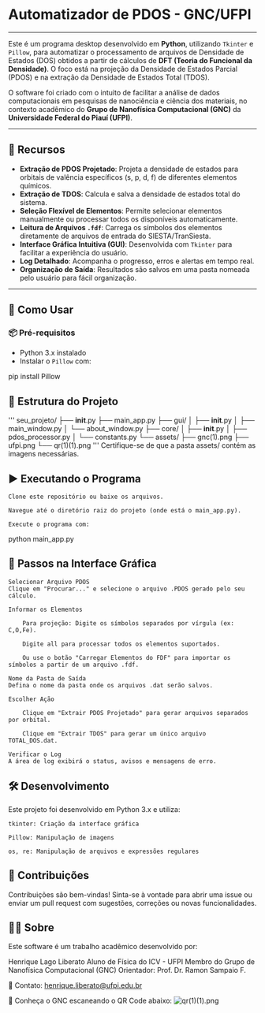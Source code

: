 # Automatizador de PDOS - GNC/UFPI

---

Este é um programa desktop desenvolvido em **Python**, utilizando `Tkinter` e `Pillow`, para automatizar o processamento de arquivos de Densidade de Estados (DOS) obtidos a partir de cálculos de **DFT (Teoria do Funcional da Densidade)**. O foco está na projeção da Densidade de Estados Parcial (PDOS) e na extração da Densidade de Estados Total (TDOS).  

O software foi criado com o intuito de facilitar a análise de dados computacionais em pesquisas de nanociência e ciência dos materiais, no contexto acadêmico do **Grupo de Nanofísica Computacional (GNC)** da **Universidade Federal do Piauí (UFPI)**.

---

## 🌟 Recursos

- **Extração de PDOS Projetado**: Projeta a densidade de estados para orbitais de valência específicos (s, p, d, f) de diferentes elementos químicos.  
- **Extração de TDOS**: Calcula e salva a densidade de estados total do sistema.  
- **Seleção Flexível de Elementos**: Permite selecionar elementos manualmente ou processar todos os disponíveis automaticamente.  
- **Leitura de Arquivos `.fdf`**: Carrega os símbolos dos elementos diretamente de arquivos de entrada do SIESTA/TranSiesta.  
- **Interface Gráfica Intuitiva (GUI)**: Desenvolvida com `Tkinter` para facilitar a experiência do usuário.  
- **Log Detalhado**: Acompanha o progresso, erros e alertas em tempo real.  
- **Organização de Saída**: Resultados são salvos em uma pasta nomeada pelo usuário para fácil organização.

---

## 🚀 Como Usar

### 📦 Pré-requisitos

- Python 3.x instalado  
- Instalar o `Pillow` com:


pip install Pillow

## 📁 Estrutura do Projeto
'''
seu_projeto/
├── __init__.py
├── main_app.py
├── gui/
│   ├── __init__.py
│   ├── main_window.py
│   └── about_window.py
├── core/
│   ├── __init__.py
│   ├── pdos_processor.py
│   └── constants.py
└── assets/
    ├── gnc(1).png
    ├── ufpi.png
    └── qr(1)(1).png
'''
Certifique-se de que a pasta assets/ contém as imagens necessárias.
## ▶️ Executando o Programa

    Clone este repositório ou baixe os arquivos.

    Navegue até o diretório raiz do projeto (onde está o main_app.py).

    Execute o programa com:

python main_app.py

## 🧭 Passos na Interface Gráfica

    Selecionar Arquivo PDOS
    Clique em "Procurar..." e selecione o arquivo .PDOS gerado pelo seu cálculo.

    Informar os Elementos

        Para projeção: Digite os símbolos separados por vírgula (ex: C,O,Fe).

        Digite all para processar todos os elementos suportados.

        Ou use o botão "Carregar Elementos do FDF" para importar os símbolos a partir de um arquivo .fdf.

    Nome da Pasta de Saída
    Defina o nome da pasta onde os arquivos .dat serão salvos.

    Escolher Ação

        Clique em "Extrair PDOS Projetado" para gerar arquivos separados por orbital.

        Clique em "Extrair TDOS" para gerar um único arquivo TOTAL_DOS.dat.

    Verificar o Log
    A área de log exibirá o status, avisos e mensagens de erro.

## 🛠️ Desenvolvimento

Este projeto foi desenvolvido em Python 3.x e utiliza:

    tkinter: Criação da interface gráfica

    Pillow: Manipulação de imagens

    os, re: Manipulação de arquivos e expressões regulares

## 🤝 Contribuições

Contribuições são bem-vindas!
Sinta-se à vontade para abrir uma issue ou enviar um pull request com sugestões, correções ou novas funcionalidades.
## 👨‍🔬 Sobre

Este software é um trabalho acadêmico desenvolvido por:

Henrique Lago Liberato
Aluno de Física do ICV - UFPI
Membro do Grupo de Nanofísica Computacional (GNC)
Orientador: Prof. Dr. Ramon Sampaio F.

📧 Contato: henrique.liberato@ufpi.edu.br

🔗 Conheça o GNC escaneando o QR Code abaixo:
![qr(1)(1).png]()

